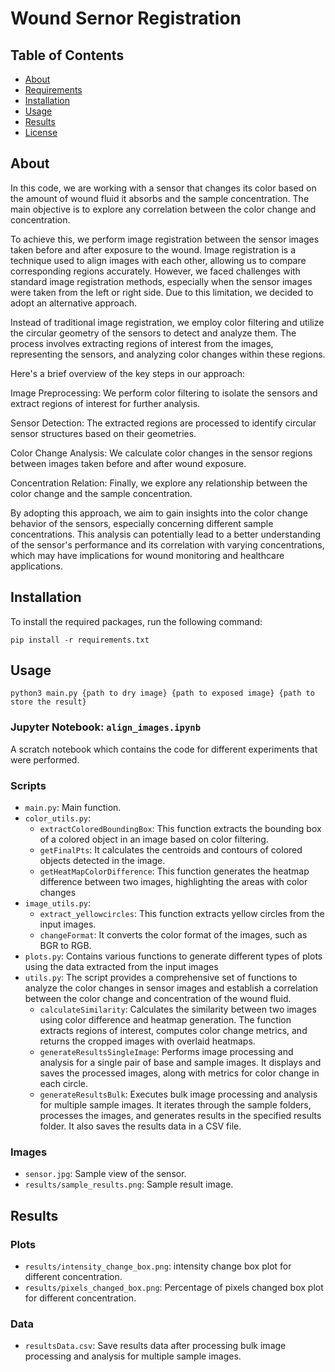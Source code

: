 # Wound Sernor Registration




## Table of Contents

- [About](#about)
- [Requirements](#requirements)
- [Installation](#installation)
- [Usage](#usage)
- [Results](#results)
- [License](#license)

## About

In this code, we are working with a sensor that changes its color based on the amount of wound fluid it absorbs and the sample concentration. The main objective is to explore any correlation between the color change and concentration.

To achieve this, we perform image registration between the sensor images taken before and after exposure to the wound. Image registration is a technique used to align images with each other, allowing us to compare corresponding regions accurately. However, we faced challenges with standard image registration methods, especially when the sensor images were taken from the left or right side. Due to this limitation, we decided to adopt an alternative approach.

Instead of traditional image registration, we employ color filtering and utilize the circular geometry of the sensors to detect and analyze them. The process involves extracting regions of interest from the images, representing the sensors, and analyzing color changes within these regions.

Here's a brief overview of the key steps in our approach:

Image Preprocessing: We perform color filtering to isolate the sensors and extract regions of interest for further analysis.

Sensor Detection: The extracted regions are processed to identify circular sensor structures based on their geometries.

Color Change Analysis: We calculate color changes in the sensor regions between images taken before and after wound exposure.

Concentration Relation: Finally, we explore any relationship between the color change and the sample concentration.

By adopting this approach, we aim to gain insights into the color change behavior of the sensors, especially concerning different sample concentrations. This analysis can potentially lead to a better understanding of the sensor's performance and its correlation with varying concentrations, which may have implications for wound monitoring and healthcare applications.

## Installation

To install the required packages, run the following command:

`pip install -r requirements.txt`

## Usage

`python3 main.py {path to dry image} {path to exposed image} {path to store the result}`

### Jupyter Notebook: `align_images.ipynb`

A scratch notebook which contains the code for different experiments that were performed.

### Scripts

- `main.py`: Main function.
- `color_utils.py`: 
    - `extractColoredBoundingBox`: This function extracts the bounding box of a colored object in an image based on color filtering.
    - `getFinalPts`: It calculates the centroids and contours of colored objects detected in the image.
    - `getHeatMapColorDifference`: This function generates the heatmap difference between two images, highlighting the areas with color changes
- `image_utils.py`:
    - `extract_yellowcircles`: This function extracts yellow circles from the input images.
    - `changeFormat`: It converts the color format of the images, such as BGR to RGB.
- `plots.py`: Contains various functions to generate different types of plots using the data extracted from the input images
- `utils.py`: The script provides a comprehensive set of functions to analyze the color changes in sensor images and establish a correlation between the color change and concentration of the wound fluid.
    - `calculateSimilarity`: Calculates the similarity between two images using color difference and heatmap generation. The function extracts regions of interest, computes color change metrics, and returns the cropped images with overlaid heatmaps.
    - `generateResultsSingleImage`: Performs image processing and analysis for a single pair of base and sample images. It displays and saves the processed images, along with metrics for color change in each circle.
    - `generateResultsBulk`: Executes bulk image processing and analysis for multiple sample images. It iterates through the sample folders, processes the images, and generates results in the specified results folder. It also saves the results data in a CSV file.

### Images

- `sensor.jpg`: Sample view of the sensor.
- `results/sample_results.png`: Sample result image.

## Results



### Plots

- `results/intensity_change_box.png`: intensity change box plot for different concentration.
- `results/pixels_changed_box.png`: Percentage of pixels changed box plot for different concentration.

### Data

- `resultsData.csv`: Save results data after processing bulk image processing and analysis for multiple sample images.


